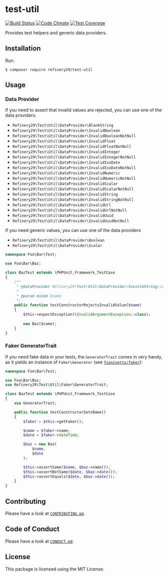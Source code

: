 # test-util

[![Build Status](https://travis-ci.org/refinery29/test-util.svg?branch=master)](https://travis-ci.org/refinery29/test-util)
[![Code Climate](https://codeclimate.com/github/refinery29/test-util/badges/gpa.svg)](https://codeclimate.com/github/refinery29/test-util)
[![Test Coverage](https://codeclimate.com/github/refinery29/test-util/badges/coverage.svg)](https://codeclimate.com/github/refinery29/test-util/coverage)

Provides test helpers and generic data providers.

## Installation

Run:

```
$ composer require refinery29/test-util
```

## Usage

### Data Provider

If you need to assert that invalid values are rejected, you can use one 
of the data providers:

* `Refinery29\Test\Util\DataProvider\BlankString`
* `Refinery29\Test\Util\DataProvider\InvalidBoolean`
* `Refinery29\Test\Util\DataProvider\InvalidBooleanNotNull`
* `Refinery29\Test\Util\DataProvider\InvalidFloat`
* `Refinery29\Test\Util\DataProvider\InvalidFloatNotNull`
* `Refinery29\Test\Util\DataProvider\InvalidInteger`
* `Refinery29\Test\Util\DataProvider\InvalidIntegerNotNull`
* `Refinery29\Test\Util\DataProvider\InvalidIsoDate`
* `Refinery29\Test\Util\DataProvider\InvalidIsoDateNotNull`
* `Refinery29\Test\Util\DataProvider\InvalidNumeric`
* `Refinery29\Test\Util\DataProvider\InvalidNumericNotNull`
* `Refinery29\Test\Util\DataProvider\InvalidScalar`
* `Refinery29\Test\Util\DataProvider\InvalidScalarNotNull`
* `Refinery29\Test\Util\DataProvider\InvalidString`
* `Refinery29\Test\Util\DataProvider\InvalidStringNotNull`
* `Refinery29\Test\Util\DataProvider\InvalidUrl`
* `Refinery29\Test\Util\DataProvider\InvalidUrlNotNull`
* `Refinery29\Test\Util\DataProvider\InvalidUuid`
* `Refinery29\Test\Util\DataProvider\InvalidUuidNotNull`

If you need generic values, you can use one of the data providers

* `Refinery29\Test\Util\DataProvider\Boolean`
* `Refinery29\Test\Util\DataProvider\Scalar`

```php
namespace Foo\Bar\Test;

use Foo\Bar\Baz;

class BazTest extends \PHPUnit_Framework_TestCase
{
    /**
     * @dataProvider Refinery29\Test\Util\DataProvider\InvalidString::data()
     * 
     * @param mixed $name
     */
    public function testConstructorRejectsInvalidValue($name)
    {
        $this->expectException(\InvalidArgumentException::class);
        
        new Baz($name);
    }
}
```

### Faker GeneratorTrait

If you need fake data in your tests, the `GeneratorTrait` comes in very handy, as it
yields an instance of `Faker\Generator` (see [`fzaninotto/faker`](https://github.com/fzaninotto/Faker)):

```php
namespace Foo\Bar\Test;

use Foo\Bar\Baz;
use Refinery29\Test\Util\Faker\GeneratorTrait;

class BazTest extends \PHPUnit_Framework_TestCase
{
    use GeneratorTrait;

    public function testConstructorSetsName()
    {
        $faker = $this->getFaker();

        $name = $faker->name;
        $date = $faker->dateTime;

        $baz = new Baz(
            $name,
            $date
        );

        $this->assertSame($name, $baz->name());
        $this->assertNotSame($date, $baz->date());
        $this->assertEquals($date, $baz->date());
    }
}
```

## Contributing

Please have a look at [`CONTRIBUTING.md`](.github/CONTRIBUTING.md).

## Code of Conduct

Please have a look at [`CONDUCT.md`](.github/CONDUCT.md).

## License

This package is licensed using the MIT License.
